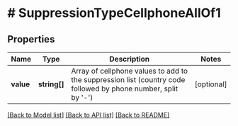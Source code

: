 # # SuppressionTypeCellphoneAllOf1

## Properties

Name | Type | Description | Notes
------------ | ------------- | ------------- | -------------
**value** | **string[]** | Array of cellphone values to add to the suppression list (country code followed by phone number, split by &#39;-&#39;) | [optional]

[[Back to Model list]](../../README.md#models) [[Back to API list]](../../README.md#endpoints) [[Back to README]](../../README.md)
